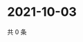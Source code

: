 # 2021-10-03

共 0 条

<!-- BEGIN WEIBO -->
<!-- 最后更新时间 Sun Oct 03 2021 02:12:10 GMT+0800 (China Standard Time) -->

<!-- END WEIBO -->
